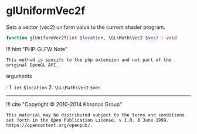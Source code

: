 # glUniformVec2f
Sets a vector (vec2) uniform value to the current shader program.

```php
function glUniformVec2f(int $location, \GL\Math\Vec2 $vec) : void
```

!!! hint "PHP-GLFW Note"

    This method is specifc to the php extension and not part of the
    original OpenGL API.

arguments

:    1. `int` `$location` 
    2. `\GL\Math\Vec2` `$vec` 

---
     

!!! cite "Copyright © 2010-2014 Khronos Group"

    This material may be distributed subject to the terms and conditions set forth in the Open Publication License, v 1.0, 8 June 1999. https://opencontent.org/openpub/.